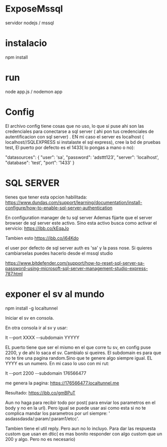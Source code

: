 # ExposeMssql
servidor nodejs / mssql


# instalacio

npm install 

# run

node app.js   /  nodemon app


# Config
El archivo config tiene cosas que no uso, lo que si puse ahi son las credenciales para conectarse a sql server ( ahi pon tus credenciales de autentificacion con sql server) . EN mi caso el server es localhost ( localhost//SQLEXPRESS si instalaste el sql express), cree la bd de pruebas test, El puerto por defecto es el 1433( lo pongas a mano o no):

"datasources": {
        "user": 'sa',
        "password": 'adsttt123',
        "server": 'localhost',
        "database": 'test',
        "port": '1433'
    }

# SQL SERVER
tienes que tener esta opcion habilitada:
https://www.dundas.com/support/learning/documentation/install-configure/how-to-enable-sql-server-authentication

En configuration manager de tu sql server
Ademas fijarte que el  server browser de sql server este activo. Sino esta activo busca como activar el servicio:
https://ibb.co/kEqaJo

Tambien esto
https://ibb.co/i64Kdo

el user por defecto de sql server auth es 'sa' y la pass nose. Si quieres cambiarselas puedes hacerlo desde el mssql studio

https://www.bitdefender.com/support/how-to-reset-sql-server-sa-password-using-microsoft-sql-server-management-studio-express-787.html

# exponer el sv al mundo
npm install -g localtunnel

Iniciar el sv en consola.

En otra consola ir al sv y usar:

lt --port XXXX --subdomain YYYYY

EL puerto tiene que ser el mismo en el que corre tu sv, en config puse 2200, y de ahi lo saca el sv. Cambialo si queires.
El subdomain es para que no te tire una pagina random.Sino que te genere algo siempre igual. EL YYYY es un numero.
En mi caso lo uso con mi rut:

lt --port 2200 --subdomain 176566477


me genera la pagina:
https://176566477.localtunnel.me

Resultado:
https://ibb.co/gmBPuT


Aun no haga para recibir todo por post( para enviar los parametros en el body y no en la url). Pero igual se puede usar asi como esta si no te complica mandar los parametros por url siempre:  ' asdassdasda/:param/:param1/etcc'.

Tambien tiene el util reply. Pero aun no lo incluyo. Para dar las respuesta custom que usan en dtic( es mas bonito responder con algo custom que un 200 y algo. Pero no es necesario)








